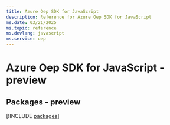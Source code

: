```yaml
---
title: Azure Oep SDK for JavaScript
description: Reference for Azure Oep SDK for JavaScript
ms.date: 03/21/2025
ms.topic: reference
ms.devlang: javascript
ms.service: oep
---
```

# Azure Oep SDK for JavaScript - preview
## Packages - preview
[!INCLUDE [packages](oep-index.md)]